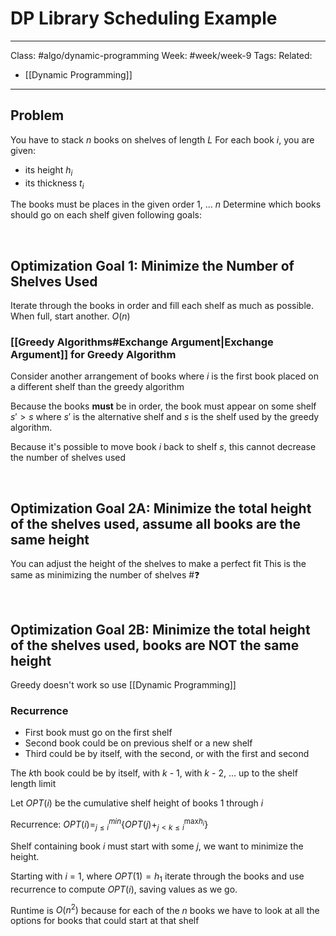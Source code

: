 # DP Library Scheduling Example

---

Class: #algo/dynamic-programming 
Week: #week/week-9 
Tags: 
Related:
- [[Dynamic Programming]]

---

## Problem
You have to stack $n$ books on shelves of length $L$
For each book $i$, you are given:
- its height $h_i$
- its thickness $t_i$

The books must be places in the given order 1, ... $n$
Determine which books should go on each shelf given following goals:

<br/>

## Optimization Goal 1: Minimize the Number of Shelves Used
Iterate through the books in order and fill each shelf as much as possible. When full, start another. 
$O(n$)

### [[Greedy Algorithms#Exchange Argument|Exchange Argument]] for Greedy Algorithm
Consider another arrangement of books where $i$ is the first book placed on a different shelf than the greedy algorithm

Because the books **must** be in order, the book must appear on some shelf $s' > s$ where $s'$ is the alternative shelf and $s$ is the shelf used by the greedy algorithm. 

Because it's possible to move book $i$ back to shelf $s$, this cannot decrease the number of shelves used

<br/>

## Optimization Goal 2A: Minimize the total height of the shelves used, assume all books are the same height
You can adjust the height of the shelves to make a perfect fit
This is the same as minimizing the number of shelves #❓ 

<br/>

## Optimization Goal 2B: Minimize the total height of the shelves used, books are NOT the same height
Greedy doesn't work so use [[Dynamic Programming]]

### Recurrence
- First book must go on the first shelf
- Second book could be on previous shelf or a new shelf
- Third could be by itself, with the second, or with the first and second

The $k$th book could be by itself, with $k$ - 1, with $k$ - 2, ... up to the shelf length limit

Let $OPT(i)$ be the cumulative shelf height of books 1 through $i$

Recurrence:
$OPT(i) = _{j \le i}^{min} \{OPT(j) + _{j<k\le i}^{\text{max} h_i} \}$

Shelf containing book $i$ must start with some $j$, we want to minimize the height.

Starting with $i$ = 1, where $OPT(1) = h_1$ iterate through the books and use recurrence to compute $OPT(i)$, saving values as we go.

Runtime is $O(n^2)$ because for each of the $n$  books we have to look at all the options for books that could start at that shelf

